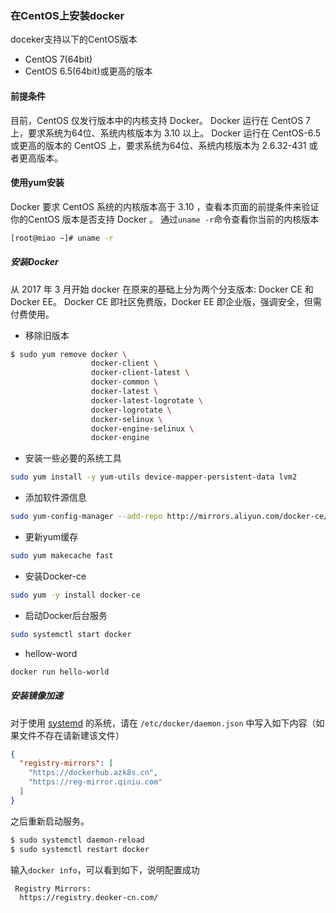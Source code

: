 ### 在CentOS上安装docker

doceker支持以下的CentOS版本

* CentOS 7(64bit)
* CentOS 6.5(64bit)或更高的版本 

#### 前提条件
目前，CentOS 仅发行版本中的内核支持 Docker。
Docker 运行在 CentOS 7 上，要求系统为64位、系统内核版本为 3.10 以上。
Docker 运行在 CentOS-6.5 或更高的版本的 CentOS 上，要求系统为64位、系统内核版本为 2.6.32-431 或者更高版本。

#### 使用yum安装
Docker 要求 CentOS 系统的内核版本高于 3.10 ，查看本页面的前提条件来验证你的CentOS 版本是否支持 Docker 。
通过` uname -r `命令查看你当前的内核版本

``` bash
[root@miao ~]# uname -r
```

##### 安装Docker

从 2017 年 3 月开始 docker 在原来的基础上分为两个分支版本: Docker CE 和 Docker EE。
Docker CE 即社区免费版，Docker EE 即企业版，强调安全，但需付费使用。

* 移除旧版本

```bash
$ sudo yum remove docker \
                  docker-client \
                  docker-client-latest \
                  docker-common \
                  docker-latest \
                  docker-latest-logrotate \
                  docker-logrotate \
                  docker-selinux \
                  docker-engine-selinux \
                  docker-engine
```

* 安装一些必要的系统工具

```bash
sudo yum install -y yum-utils device-mapper-persistent-data lvm2
```

* 添加软件源信息

```bash
sudo yum-config-manager --add-repo http://mirrors.aliyun.com/docker-ce/linux/centos/docker-ce.repo
```

* 更新yum缓存

```bash
sudo yum makecache fast
```

* 安装Docker-ce

```bash
sudo yum -y install docker-ce
```

* 启动Docker后台服务

```bash
sudo systemctl start docker
```

* hellow-word

```bash
docker run hello-world
```

##### 安装镜像加速

对于使用 [systemd](https://www.freedesktop.org/wiki/Software/systemd/) 的系统，请在 `/etc/docker/daemon.json` 中写入如下内容（如果文件不存在请新建该文件）

```json
{
  "registry-mirrors": [
    "https://dockerhub.azk8s.cn",
    "https://reg-mirror.qiniu.com"
  ]
}
```

之后重新启动服务。

```bash
$ sudo systemctl daemon-reload
$ sudo systemctl restart docker
```

输入`docker info`，可以看到如下，说明配置成功

```bash
 Registry Mirrors:
  https://registry.deoker-cn.com/
```

